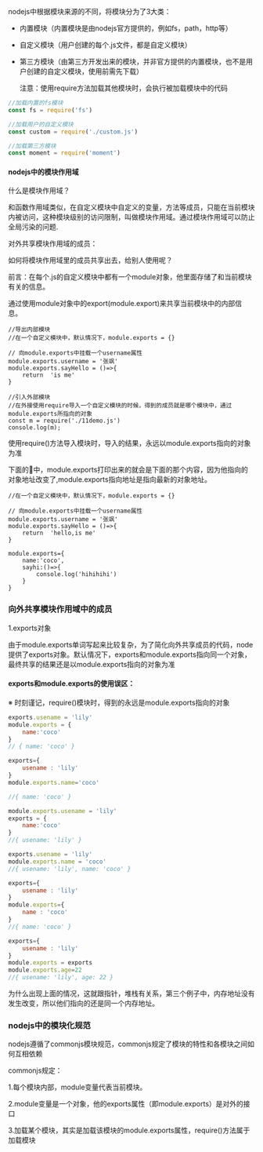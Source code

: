 

nodejs中根据模块来源的不同，将模块分为了3大类：

- 内置模块（内置模块是由nodejs官方提供的，例如fs，path，http等）

- 自定义模块（用户创建的每个.js文件，都是自定义模块）

- 第三方模块（由第三方开发出来的模块，并非官方提供的内置模块，也不是用户创建的自定义模块，使用前需先下载）

  注意：使用require方法加载其他模块时，会执行被加载模块中的代码

```javascript
//加载内置的fs模块
const fs = require('fs')

//加载用户的自定义模块
const custom = require('./custom.js')

//加载第三方模块
const moment = require('moment')
```

#### nodejs中的模块作用域

什么是模块作用域？

和函数作用域类似，在自定义模块中自定义的变量，方法等成员，只能在当前模块内被访问，这种模块级别的访问限制，叫做模块作用域。通过模块作用域可以防止全局污染的问题.

对外共享模块作用域的成员：

如何将模块作用域里的成员共享出去，给别人使用呢？

前言：在每个.js的自定义模块中都有一个module对象，他里面存储了和当前模块有关的信息。

通过使用module对象中的export(module.export)来共享当前模块中的内部信息。

```
//导出内部模块
//在一个自定义模块中，默认情况下，module.exports = {}

// 向module.exports中挂载一个username属性
module.exports.username = '张飒'
module.exports.sayHello = ()=>{
    return  'is me'
}
```



```
//引入外部模块
//在外接使用require导入一个自定义模块的时候，得到的成员就是哪个模块中，通过module.exports所指向的对象
const m = require('./11demo.js')
console.log(m);
```

使用require()方法导入模块时，导入的结果，永远以module.exports指向的对象为准

下面的🌰中，module.exports打印出来的就会是下面的那个内容，因为他指向的对象地址改变了,module.exports指向地址是指向最新的对象地址。

```
//在一个自定义模块中，默认情况下，module.exports = {}

// 向module.exports中挂载一个username属性
module.exports.username = '张飒'
module.exports.sayHello = ()=>{
    return  'hello,is me'
}

module.exports={
    name:'coco',
    sayhi:()=>{
        console.log('hihihihi')
    }
}
```



### 向外共享模块作用域中的成员

1.exports对象

由于module.exports单词写起来比较复杂，为了简化向外共享成员的代码，node提供了exports对象。默认情况下，exports和module.exports指向同一个对象，最终共享的结果还是以module.exports指向的对象为准

#### exports和module.exports的使用误区：

※ 时刻谨记，require()模块时，得到的永远是module.exports指向的对象

```javascript
exports.usename = 'lily'
module.exports = {
    name:'coco'
} 
// { name: 'coco' }
```



```javascript
exports={
    usename : 'lily'
}
module.exports.name='coco'

//{ name: 'coco' }
```

```javascript
module.exports.usename = 'lily'
exports = {
    name:'coco'
}
//{ usename: 'lily' }
```

```javascript
exports.usename = 'lily'
module.exports.name = 'coco'
//{ usename: 'lily', name: 'coco' }
```

```javascript
exports={
    usename : 'lily'
}
module.exports={
    name : 'coco'
}
//{ name: 'coco' }
```

```javascript
exports={
    usename : 'lily'
}
module.exports = exports
module.exports.age=22
//{ usename: 'lily', age: 22 }
```

为什么出现上面的情况，这就跟指针，堆栈有关系，第三个例子中，内存地址没有发生改变，所以他们指向的还是同一个内存地址。

### nodejs中的模块化规范

nodejs遵循了commonjs模块规范，commonjs规定了模块的特性和各模块之间如何互相依赖

commonjs规定：

1.每个模块内部，module变量代表当前模块。

2.module变量是一个对象，他的exports属性（即module.exports）是对外的接口

3.加载某个模块，其实是加载该模块的module.exports属性，require()方法属于加载模块